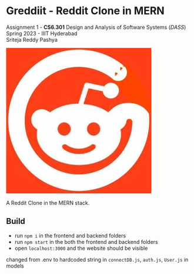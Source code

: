 # Greddiit - Reddit Clone in MERN

Assignment 1 - **CS6.301** Design and Analysis of Software Systems (*DASS*)  
Spring 2023 - IIIT Hyderabad  
Sriteja Reddy Pashya

![Greddiit Logo](/frontend/src/images/Greddiit_Logo_1.jpg)

A Reddit Clone in the MERN stack.

## Build

- run `npm i` in the frontend and backend folders
- run `npm start` in the both the frontend and backend folders
- open `localhost:3000` and the website should be visible

changed from .env to hardcoded string in `connectDB.js`, `auth.js`, `User.js` in models
